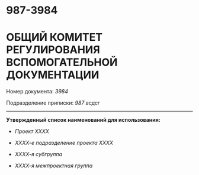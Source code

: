 # 987-3984
# ОБЩИЙ КОМИТЕТ РЕГУЛИРОВАНИЯ ВСПОМОГАТЕЛЬНОЙ ДОКУМЕНТАЦИИ

Номер документа: *3984*

Подразделение приписки: *987 всдсг*
-- -- -- -- --
**Утвержденный список наименований для использования:**

- *Проект ХХХХ*

- *ХХХХ-е подразделение проекта ХХХХ*

- *ХХХХ-я субгруппа*

- *ХХХХ-я межпроектная группа*

